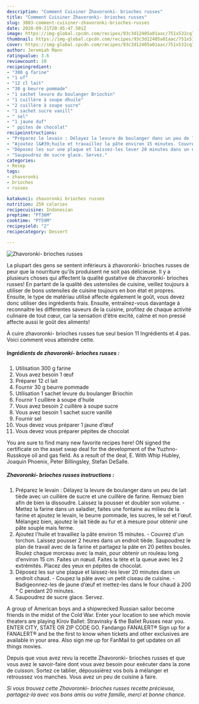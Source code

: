 ```yaml
---
description: "Comment Cuisiner Zhavoronki- brioches russes"
title: "Comment Cuisiner Zhavoronki- brioches russes"
slug: 3803-comment-cuisiner-zhavoronki-brioches-russes
date: 2020-09-21T20:45:47.501Z
image: https://img-global.cpcdn.com/recipes/93c3d12405a01aac/751x532cq70/zhavoronki-brioches-russes-photo-principale-de-la-recette.jpg
thumbnail: https://img-global.cpcdn.com/recipes/93c3d12405a01aac/751x532cq70/zhavoronki-brioches-russes-photo-principale-de-la-recette.jpg
cover: https://img-global.cpcdn.com/recipes/93c3d12405a01aac/751x532cq70/zhavoronki-brioches-russes-photo-principale-de-la-recette.jpg
author: Jeremiah Mann
ratingvalue: 3.6
reviewcount: 10
recipeingredient:
- "300 g farine"
- "1 uf"
- "12 cl lait"
- "30 g beurre pommade"
- "1 sachet levure du boulanger Briochin"
- "1 cuillère à soupe dhuile"
- "2 cuillère à soupe sucre"
- "1 sachet sucre vanill"
- " sel"
- "1 jaune duf"
- " ppites de chocolat"
recipeinstructions:
- "Préparez le levain : Délayez la levure de boulanger dans un peu de lait tiède avec un cuillère de sucre et une cuillère de farine. Remuez bien afin de bien la dissoudre. Laissez la pousser et doubler son volume. Mettez la farine dans un saladier, faites une fontaine au milieu de la farine et ajoutez le levain, le beurre pommade, les sucres, le sel et l&#39;œuf. Mélangez bien, ajoutez le lait tiède au fur et à mesure pour obtenir une pâte souple mais ferme."
- "Ajoutez l&#39;huile et travaillez la pâte environ 15 minutes. Couvrez d&#39;un torchon. Laissez pousser 2 heures dans un endroit tiède. Saupoudrez le plan de travail avec de la farine et partagez la pâte en 20 petites boules. Roulez chaque morceau avec la main, pour obtenir un rouleau long d&#39;environ 15 cm. Faites un nœud. Faites la tète et la queue avec les 2 extrémités. Placez des yeux en pépites de chocolat."
- "Déposez les sur une plaque et laissez-les lever 20 minutes dans un endroit chaud. Coupez la pâte avec un petit ciseau de cuisine. Badigeonnez-les de jaune d’œuf et mettez-les dans le four chaud à 200 ° C pendant 20 minutes."
- "Saupoudrez de sucre glace. Servez."
categories:
- Resep
tags:
- zhavoronki
- brioches
- russes

katakunci: zhavoronki brioches russes 
nutrition: 259 calories
recipecuisine: Indonesian
preptime: "PT36M"
cooktime: "PT59M"
recipeyield: "2"
recipecategory: Dessert

---
```



![Zhavoronki- brioches russes](https://img-global.cpcdn.com/recipes/93c3d12405a01aac/751x532cq70/zhavoronki-brioches-russes-photo-principale-de-la-recette.jpg)

La plupart des gens se sentent inférieurs à zhavoronki- brioches russes de peur que la nourriture qu'ils produisent ne soit pas délicieuse. Il y a plusieurs choses qui affectent la qualité gustative de zhavoronki- brioches russes! En partant de la qualité des ustensiles de cuisine, veillez toujours à utiliser de bons ustensiles de cuisine toujours en bon état et propres. Ensuite, le type de matériau utilisé affecte également le goût, vous devez donc utiliser des ingrédients frais. Ensuite, entraînez-vous davantage à reconnaître les différentes saveurs de la cuisine, profitez de chaque activité culinaire de tout cœur, car la sensation d'être excité, calme et non pressé affecte aussi le goût des aliments!

<!--inarticleads1-->

À cuire zhavoronki- brioches russes tue seul besion 11 Ingrédients et 4 pas. Voici comment vous atteindre cette.

##### Ingrédients de zhavoronki- brioches russes :

1. Utilisation 300 g farine
1. Vous avez besoin 1 œuf
1. Préparer 12 cl lait
1. Fournir 30 g beurre pommade
1. Utilisation 1 sachet levure du boulanger Briochin
1. Fournir 1 cuillère à soupe d&#39;huile
1. Vous avez besoin 2 cuillère à soupe sucre
1. Vous avez besoin 1 sachet sucre vanillé
1. Fournir  sel
1. Vous devez vous préparer 1 jaune d’œuf
1. Vous devez vous préparer  pépites de chocolat


You are sure to find many new favorite recipes here! ON signed the certificate on the asset swap deal for the development of the Yuzhno-Russkoye oil and gas field. As a result of the deal, E. With Whip Hubley, Joaquin Phoenix, Peter Billingsley, Stefan DeSalle. 

<!--inarticleads2-->

##### Zhavoronki- brioches russes instructions :

1. Préparez le levain : Délayez la levure de boulanger dans un peu de lait tiède avec un cuillère de sucre et une cuillère de farine. Remuez bien afin de bien la dissoudre. Laissez la pousser et doubler son volume. - Mettez la farine dans un saladier, faites une fontaine au milieu de la farine et ajoutez le levain, le beurre pommade, les sucres, le sel et l&#39;œuf. Mélangez bien, ajoutez le lait tiède au fur et à mesure pour obtenir une pâte souple mais ferme.
1. Ajoutez l&#39;huile et travaillez la pâte environ 15 minutes. - Couvrez d&#39;un torchon. Laissez pousser 2 heures dans un endroit tiède. Saupoudrez le plan de travail avec de la farine et partagez la pâte en 20 petites boules. Roulez chaque morceau avec la main, pour obtenir un rouleau long d&#39;environ 15 cm. Faites un nœud. Faites la tète et la queue avec les 2 extrémités. Placez des yeux en pépites de chocolat.
1. Déposez les sur une plaque et laissez-les lever 20 minutes dans un endroit chaud. - Coupez la pâte avec un petit ciseau de cuisine. - Badigeonnez-les de jaune d’œuf et mettez-les dans le four chaud à 200 ° C pendant 20 minutes.
1. Saupoudrez de sucre glace. Servez.


A group of American boys and a shipwrecked Russian sailor become friends in the midst of the Cold War. Enter your location to see which movie theaters are playing Kirov Ballet: Stravinsky &amp; the Ballet Russes near you. ENTER CITY, STATE OR ZIP CODE GO. Fandango FANALERT® Sign up for a FANALERT® and be the first to know when tickets and other exclusives are available in your area. Also sign me up for FanMail to get updates on all things movies. 

<!--inarticleads1-->

<p>
Depuis que vous avez revu la recette Zhavoronki- brioches russes et que vous avez le savoir-faire dont vous avez besoin pour exécuter dans la zone de cuisson. Sortez ce tablier, dépoussiérez vos bols à mélanger et retroussez vos manches. Vous avez un peu de cuisine à faire.
</p>

<p>
<i>Si vous trouvez cette Zhavoronki- brioches russes recette précieuse, partagez-la avec vos bons amis ou votre famille, merci et bonne chance.</i>
</p>
